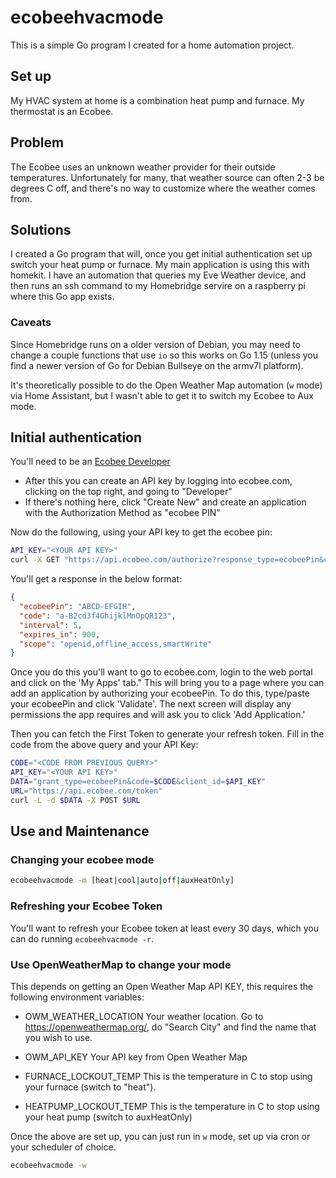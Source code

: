 # ecobeehvacmode

This is a simple Go program I created for a home automation project.

## Set up
My HVAC system at home is a combination heat pump and furnace. My thermostat is an Ecobee.

## Problem
The Ecobee uses an unknown weather provider for their outside temperatures. Unfortunately for many, that weather source can often 2-3 be degrees C off, and there's no way to customize where the weather comes from.

## Solutions

I created a Go program that will, once you get initial authentication set up switch your heat pump or furnace. My main application is using this with homekit. I have an automation that queries my Eve Weather device, and then runs an ssh command to my Homebridge servire on a raspberry pi where this Go app exists. 

### Caveats
Since Homebridge runs on a older version of Debian, you may need to change a couple functions that use `io` so this works on Go 1.15 (unless you find a newer version of Go for Debian Bullseye on the armv7l platform).

It's theoretically possible to do the Open Weather Map automation (`w` mode) via Home Assistant, but I wasn't able to get it to switch my Ecobee to Aux mode.

## Initial authentication

You'll need to be an [Ecobee Developer](https://www.ecobee.com/en-us/developers/)
- After this you can create an API key by logging into ecobee.com, clicking on the top right, and going to "Developer"
- If there's nothing here, click "Create New" and create an application with the Authorization Method as "ecobee PIN"

Now do the following, using your API key to get the ecobee pin:

```bash
API_KEY="<YOUR API KEY>"
curl -X GET "https://api.ecobee.com/authorize?response_type=ecobeePin&client_id=${API_KEY}&scope=smartWrite"
```
You'll get a response in the below format:
```json
{
  "ecobeePin": "ABCD-EFGIH",
  "code": "a-B2cd3f4GhijklMnOpQR123",
  "interval": 5,
  "expires_in": 900,
  "scope": "openid,offline_access,smartWrite"
}
```

Once you do this you'll want to go to ecobee.com, login to the web portal and click on the 'My Apps' tab." This will bring you to a page where you can add an application by authorizing your ecobeePin. To do this, type/paste your ecobeePin and click 'Validate'. The next screen will display any permissions the app requires and will ask you to click 'Add Application.'

Then you can fetch the First Token to generate your refresh token. Fill in the code from the above query and your API Key:
```bash
CODE="<CODE FROM PREVIOUS QUERY>"
API_KEY="<YOUR API KEY>"
DATA="grant_type=ecobeePin&code=$CODE&client_id=$API_KEY"
URL="https://api.ecobee.com/token"
curl -L -d $DATA -X POST $URL
```

## Use and Maintenance
### Changing your ecobee mode
```bash
ecobeehvacmode -m [heat|cool|auto|off|auxHeatOnly]
```

### Refreshing your Ecobee Token
You'll want to refresh your Ecobee token at least every 30 days, which you can do running `ecobeehvacmode -r`.

### Use OpenWeatherMap to change your mode
This depends on getting an Open Weather Map API KEY, this requires the following environment variables:
- OWM_WEATHER_LOCATION
  Your weather location. Go to https://openweathermap.org/, do "Search City" and find the name that you wish to use.

- OWM_API_KEY
  Your API key from Open Weather Map
  
- FURNACE_LOCKOUT_TEMP
  This is the temperature in C to stop using your furnace (switch to "heat").

- HEATPUMP_LOCKOUT_TEMP
  This is the temperature in C to stop using your heat pump (switch to auxHeatOnly)

Once the above are set up, you can just run in `w` mode, set up via cron or your scheduler of choice.
```bash
ecobeehvacmode -w
```
